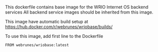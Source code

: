 This dockerfile contains base image for the WRIO Internet OS backend services
All backend service images should be inherited from this image.

This image have automatic build setup at https://hub.docker.com/r/webrunes/wriobase/builds/

To use this image, add first line to the Dockerfile
```
FROM webrunes/wriobase:latest
```
